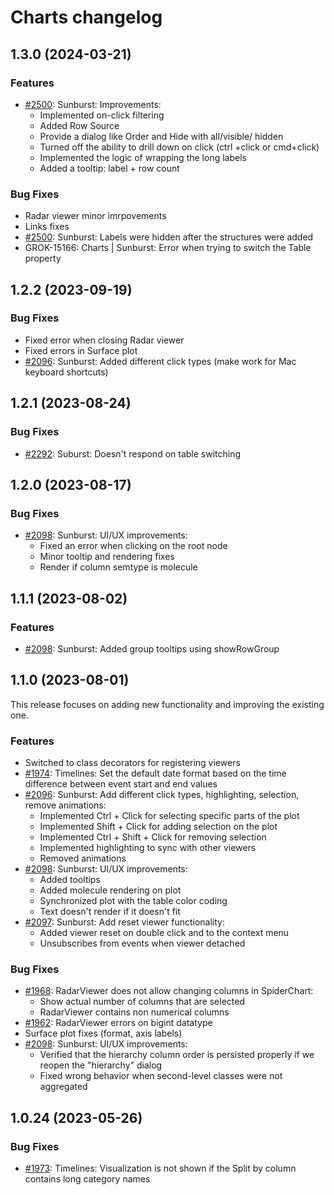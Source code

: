 # Charts changelog

## 1.3.0 (2024-03-21)

### Features

* [#2500](https://github.com/datagrok-ai/public/issues/2500): Sunburst: Improvements:
  * Implemented on-click filtering
  * Added Row Source
  * Provide a dialog like Order and Hide with all/visible/ hidden
  * Turned off the ability to drill down on click (ctrl +click or cmd+click)
  * Implemented the logic of wrapping the long labels
  * Added a tooltip: label + row count

### Bug Fixes

* Radar viewer minor imrpovements
* Links fixes
* [#2500](https://github.com/datagrok-ai/public/issues/2500): Sunburst: Labels were hidden after the structures were added
* GROK-15166: Charts | Sunburst: Error when trying to switch the Table property

## 1.2.2 (2023-09-19)

### Bug Fixes

* Fixed error when closing Radar viewer
* Fixed errors in Surface plot
* [#2096](https://github.com/datagrok-ai/public/issues/2096): Sunburst: Added different click types (make work for Mac keyboard shortcuts)

## 1.2.1 (2023-08-24)

### Bug Fixes

* [#2292](https://github.com/datagrok-ai/public/issues/2292): Suburst: Doesn't respond on table switching

## 1.2.0 (2023-08-17)

### Bug Fixes

* [#2098](https://github.com/datagrok-ai/public/issues/2098): Sunburst: UI/UX improvements:
  * Fixed an error when clicking on the root node
  * Minor tooltip and rendering fixes
  * Render if column semtype is molecule

## 1.1.1 (2023-08-02)

### Features

* [#2098](https://github.com/datagrok-ai/public/issues/2098): Sunburst: Added group tooltips using showRowGroup

## 1.1.0 (2023-08-01)

This release focuses on adding new functionality and improving the existing one.

### Features

* Switched to class decorators for registering viewers
* [#1974](https://github.com/datagrok-ai/public/issues/1974): Timelines: Set the default date format based on the time difference between event start and end values
* [#2096](https://github.com/datagrok-ai/public/issues/2096): Sunburst: Add different click types, highlighting, selection, remove animations:
  * Implemented Ctrl + Click for selecting specific parts of the plot
  * Implemented Shift + Click for adding selection on the plot
  * Implemented Ctrl + Shift + Click for removing selection
  * Implemented highlighting to sync with other viewers
  * Removed animations
* [#2098](https://github.com/datagrok-ai/public/issues/2098): Sunburst: UI/UX improvements:
  * Added tooltips
  * Added molecule rendering on plot
  * Synchronized plot with the table color coding
  * Text doesn't render if it doesn't fit
* [#2097](https://github.com/datagrok-ai/public/issues/2097): Sunburst: Add reset viewer functionality:
  * Added viewer reset on double click and to the context menu
  * Unsubscribes from events when viewer detached

### Bug Fixes

* [#1968](https://github.com/datagrok-ai/public/issues/1968): RadarViewer does not allow changing columns in SpiderChart:
  * Show actual number of columns that are selected
  * RadarViewer contains non numerical columns
* [#1962](https://github.com/datagrok-ai/public/issues/1962): RadarViewer errors on bigint datatype
* Surface plot fixes (format, axis labels)
* [#2098](https://github.com/datagrok-ai/public/issues/2098): Sunburst: UI/UX improvements:
  * Verified that the hierarchy column order is persisted properly if we reopen the "hierarchy" dialog
  * Fixed wrong behavior when second-level classes were not aggregated

## 1.0.24 (2023-05-26)

### Bug Fixes

* [#1973](https://github.com/datagrok-ai/public/issues/1973): Timelines: Visualization is not shown if the Split by column contains long category names
